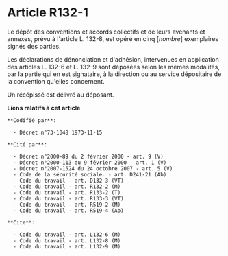 # Article R132-1

Le dépôt des conventions et accords collectifs et de leurs avenants et annexes, prévu à l'article L. 132-8, est opéré en cinq
[*nombre*] exemplaires signés des parties.

Les déclarations de dénonciation et d'adhésion, intervenues en application des articles L. 132-6 et L. 132-9 sont déposées
selon les mêmes modalités, par la partie qui en est signataire, à la direction ou au service dépositaire de la convention
qu'elles concernent.

Un récépissé est délivré au déposant.

**Liens relatifs à cet article**

	**Codifié par**:

	  - Décret n°73-1048 1973-11-15

	**Cité par**:

	  - Décret n°2000-89 du 2 février 2000 - art. 9 (V)
	  - Décret n°2000-113 du 9 février 2000 - art. 1 (V)
	  - Décret n°2007-1524 du 24 octobre 2007 - art. 5 (V)
	  - Code de la sécurité sociale. - art. D241-21 (Ab)
	  - Code du travail - art. D132-3 (VT)
	  - Code du travail - art. R132-2 (M)
	  - Code du travail - art. R133-2 (T)
	  - Code du travail - art. R133-3 (VT)
	  - Code du travail - art. R519-2 (M)
	  - Code du travail - art. R519-4 (Ab)

	**Cite**:

	  - Code du travail - art. L132-6 (M)
	  - Code du travail - art. L132-8 (M)
	  - Code du travail - art. L132-9 (M)
